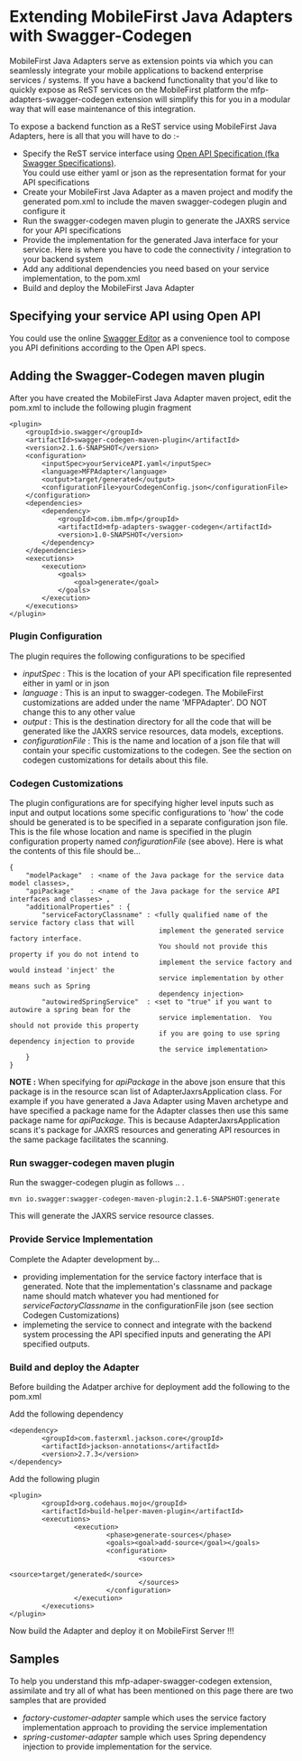 # Extending MobileFirst Java Adapters with Swagger-Codegen
MobileFirst Java Adapters serve as extension points via which you can seamlessly integrate your mobile applications to backend enterprise services / systems. 
If you have a backend functionality that you'd like to quickly expose as ReST services on the MobileFirst platform the mfp-adapters-swagger-codegen extension
will simplify this for you in a modular way that will ease maintenance of this integration.

To expose a backend function as a ReST service using MobileFirst Java Adapters, here is all that you will have to do :- 
* Specify the ReST service interface using [Open API Specification (fka Swagger Specifications)](https://github.com/OAI/OpenAPI-Specification).  
  You could use either yaml or json as the representation format for your API specifications
* Create your MobileFirst Java Adapter as a maven project and modify the generated pom.xml to include the maven swagger-codegen plugin and configure it
* Run the swagger-codegen maven plugin to generate the JAXRS service for your API specifications
* Provide the implementation for the generated Java interface for your service.  Here is where you have to code the connectivity / integration to your 
  backend system
* Add any additional dependencies you need based on your service implementation, to the pom.xml 
* Build and deploy the MobileFirst Java Adapter

 
## Specifying your service API using Open API
You could use the online [Swagger Editor](editor.swagger.io) as a convenience tool to compose you API definitions according to the Open API specs.  

## Adding the Swagger-Codegen maven plugin
After you have created the MobileFirst Java Adapter maven project, edit the pom.xml to include the following plugin fragment
```
<plugin>
    <groupId>io.swagger</groupId>
    <artifactId>swagger-codegen-maven-plugin</artifactId>
    <version>2.1.6-SNAPSHOT</version>
    <configuration>
        <inputSpec>yourServiceAPI.yaml</inputSpec> 
        <language>MFPAdapter</language>
        <output>target/generated</output>
        <configurationFile>yourCodegenConfig.json</configurationFile>
    </configuration>
    <dependencies>
        <dependency>
        	<groupId>com.ibm.mfp</groupId>
        	<artifactId>mfp-adapters-swagger-codegen</artifactId>
        	<version>1.0-SNAPSHOT</version>
    	</dependency>
    </dependencies>
    <executions>
        <execution>
            <goals>
                <goal>generate</goal>
            </goals>
        </execution>
    </executions>
</plugin>
```
 
### Plugin Configuration
The plugin requires the following configurations to be specified

* _inputSpec_ : This is the location of your API specification file represented either in yaml or in json 
* _language_  : This is an input to swagger-codegen.  The MobileFirst customizations are added under the name 'MFPAdapter'. 
				DO NOT change this to any other                		value
* _output_ : This is the destination directory for all the code that will be generated like the JAXRS service resources, data models, exceptions. 
* _configurationFile_ : This is the name and location of a json file that will contain your specific customizations to the codegen.  See the section on 
codegen customizations for details about this file.           

### Codegen Customizations
The plugin configurations are for specifying higher level inputs such as input and output locations some specific configurations to 'how' the code should
be generated is to be specified in a separate configuration json file.  This is the file whose location and name is specified in the plugin configuration
property named _configurationFile_ (see above).   Here is what the contents of this file should be... 

```
{
	"modelPackage" 	: <name of the Java package for the service data model classes>,
	"apiPackage" 	: <name of the Java package for the service API interfaces and classes> ,
	"additionalProperties" : {
		"serviceFactoryClassname" : <fully qualified name of the service factory class that will 
		                             implement the generated service factory interface.  
		                             You should not provide this property if you do not intend to 
		                             implement the service factory and would instead 'inject' the 
		                             service implementation by other means such as Spring 
		                             dependency injection>
		"autowiredSpringService"  : <set to "true" if you want to autowire a spring bean for the 
		                             service implementation.  You should not provide this property
		                             if you are going to use spring dependency injection to provide 
		                             the service implementation> 
	}
}
```

**NOTE :** When specifying for _apiPackage_ in the above json ensure that this package is in the resource scan list of AdapterJaxrsApplication class.  For 
example if you have generated a Java Adapter using Maven archetype and have specified a package name for the Adapter classes then use this same package 
name for  _apiPackage_.  This is because AdapterJaxrsApplication scans it's package for JAXRS resources and generating API resources in the same package
facilitates the scanning. 

### Run swagger-codegen maven plugin
Run the swagger-codegen plugin as follows .. .
```
mvn io.swagger:swagger-codegen-maven-plugin:2.1.6-SNAPSHOT:generate
```
This will generate the JAXRS service resource classes.  

### Provide Service Implementation
Complete the Adapter development by... 
* providing implementation for the service factory interface that is generated.  Note that the implementation's classname and package name should match 
whatever you had mentioned for _serviceFactoryClassname_ in the configurationFile json (see section Codegen Customizations)
* implemeting the service to connect and integrate with the backend system processing the API specified inputs and generating the API specified outputs.

### Build and deploy the Adapter
Before building the Adatper archive for deployment add the following to the pom.xml

Add the following dependency
```
<dependency>
        <groupId>com.fasterxml.jackson.core</groupId>
        <artifactId>jackson-annotations</artifactId>
        <version>2.7.3</version>
</dependency>
```

Add the following plugin
```
<plugin>
        <groupId>org.codehaus.mojo</groupId>
        <artifactId>build-helper-maven-plugin</artifactId>
        <executions>
                <execution>
                        <phase>generate-sources</phase>
                        <goals><goal>add-source</goal></goals>
                        <configuration>
                                <sources>
                                        <source>target/generated</source>
                                </sources>
                        </configuration>
                </execution>
        </executions>
</plugin>
```
Now build the Adapter and deploy it on MobileFirst Server !!!

## Samples
To help you understand this mfp-adaper-swagger-codegen extension, assimilate and try all of what has been mentioned on this page there are two samples
that are provided
* _factory-customer-adapter_ sample which uses the service factory implementation approach to providing the service implementation
* _spring-customer-adapter_ sample which uses Spring dependency injection to provide implementation for the service.


